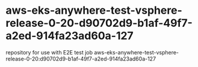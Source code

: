 # aws-eks-anywhere-test-vsphere-release-0-20-d90702d9-b1af-49f7-a2ed-914fa23ad60a-127
repository for use with E2E test job aws-eks-anywhere-test-vsphere-release-0-20:d90702d9-b1af-49f7-a2ed-914fa23ad60a-127
